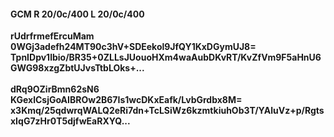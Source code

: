 #### GCM R 20/0c/400 L 20/0c/400
**rUdrfrmefErcuMam**<br/>**0WGj3adefh24MT90c3hV+SDEekol9JfQY1KxDGymUJ8=**<br/>**TpnIDpv1lbio/BR35+0ZLLsJUouoHXm4waAubDKvRT/KvZfVm9F5aHnU6GWG98xzgZbtUJvsTtbLOks+...**<br/><br/>
**dRq9OZirBmn62sN6**<br/>**KGexlCsjGoAIBROw2B67Is1wcDKxEafk/LvbGrdbx8M=**<br/>**x3Kmq/25qdwrqWALQ2eRi7dn+TcLSiWz6kzmtkiuhOb3T/YAluVz+p/RgtsxIqG7zHr0T5djfwEaRXYQ...**